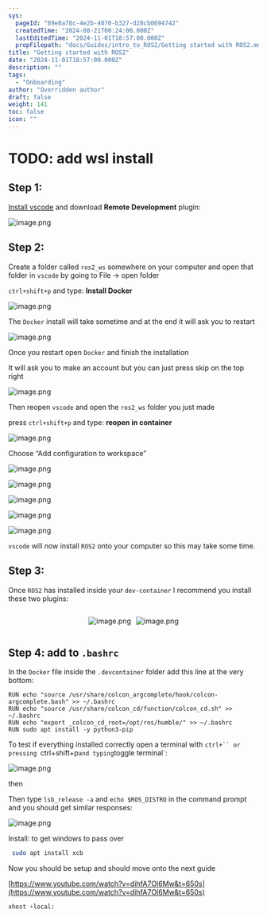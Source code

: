 ```yaml
---
sys:
  pageId: "89e0a78c-4e2b-4070-b327-d28cb0694742"
  createdTime: "2024-08-21T00:24:00.000Z"
  lastEditedTime: "2024-11-01T18:57:00.000Z"
  propFilepath: "docs/Guides/intro_to_ROS2/Getting started with ROS2.md"
title: "Getting started with ROS2"
date: "2024-11-01T18:57:00.000Z"
description: ""
tags:
  - "Onboarding"
author: "Overridden author"
draft: false
weight: 141
toc: false
icon: ""
---
```


# TODO: add wsl install

## Step 1:

[Install vscode](https://code.visualstudio.com/download) and download **Remote Development** plugin:

![image.png](https://prod-files-secure.s3.us-west-2.amazonaws.com/d518164a-d88e-44d1-a4ee-3adb3bd8bce0/efb52993-1881-4a40-b95e-6f020334f022/image.png?X-Amz-Algorithm=AWS4-HMAC-SHA256&X-Amz-Content-Sha256=UNSIGNED-PAYLOAD&X-Amz-Credential=ASIAZI2LB466SKYPDYMU%2F20250205%2Fus-west-2%2Fs3%2Faws4_request&X-Amz-Date=20250205T081046Z&X-Amz-Expires=3600&X-Amz-Security-Token=IQoJb3JpZ2luX2VjECgaCXVzLXdlc3QtMiJHMEUCIQC2MPDltsngLaKPFK1S51ek0X%2BBVIMLpS97Qv9KV34r5QIgRoAQmCO1HmP8obuRNqEbLeaGOxQDz7EHdz0jEDdXr5Eq%2FwMIQRAAGgw2Mzc0MjMxODM4MDUiDNskLEWeMTar41jUeSrcA8Vr4qqCJBCqedz0BZjGqrXdk6Zn626Bdrrk1PaU%2BBGhbYetK7v1E4mNVvP2LWWuM9vtV5i9O1RvMrDIWtosJ90uJ1ojgqpP5jKQVZptHKk6uUt4Q7JKV53vKX8SY8PdXon1JvvZKvHqjrq6d24P4xl4ao%2B5b8MLcZDDMdoIf%2Fm%2BJ%2Bfuvh4KThre1R6l8wyp4Tw8joE24YTwqPiBxpQUFIe7ijvtuJSHtg26QszfCOh18P2xrxIO1o1F2ndPSj6h5gIdgjIdJ8pk4HrjsLp7FFNkJ5OdM8Hzx%2Bpjt9XBdh1UeKzJEFxxygLwWYWLiEB1Biu%2Bp6yLfNuBrUCFx2gjoBTH1G3ewHofTMc8r1v6J13bOOoCYXwfp6dDrdkpGD7hbVVXqyhtLTESusCBELn549gTWFpRxaxnPsUz1d4JPtj%2B%2B4QBEO14HyMss%2FkBxXuyF9ntFLch4c%2ByNUZ74TwKpQOwUBui3dPChRVXtIzyuBkJCik%2FBEGOGD3RRPf4F085clTLpUZlNqZLWvqA0vg2H8u%2FHkzAn%2BjzsinjKhuYzGHad99v9r04%2BhjGK5CpfWmlGEUx2ODINNmYa89KC6Pbv%2FyXLS0gZw7732i0IlP58Aje8Yfza6zSuo7I6brAMNC0jL0GOqUBRQ76jIY2sE1DpmwUEuZ6XHtKtq0I7meXaNpRhvQF5OhVjdDKuO8EhIci%2BQ124mDdG8PFd9OgCgZ0g5t8h2dfAR8De2D%2FFXh%2BodtCPEmfOUYLihRtqfaVZPjZqtdcxfsuLXwQXDd48Fzb0g5Ey6N2%2BXJI4moJDKNAOww69vXj%2BEDDMa20wV1SwIjCvVhqe9SRAkSPGDtexx05%2BtI7ttP7LvE0%2Feg%2B&X-Amz-Signature=dbdd910a02edc95b603e872002925c2bc0fb4abdfe59fdade9b5c73f59e7e768&X-Amz-SignedHeaders=host&x-id=GetObject)

## Step 2:

Create a folder called `ros2_ws` somewhere on your computer and open that folder in `vscode` by going to File → open folder 

`ctrl+shift+p` and type: **Install Docker**

![image.png](https://prod-files-secure.s3.us-west-2.amazonaws.com/d518164a-d88e-44d1-a4ee-3adb3bd8bce0/2269dc0e-1cd5-47ff-bceb-c04ad9b2eab0/image.png?X-Amz-Algorithm=AWS4-HMAC-SHA256&X-Amz-Content-Sha256=UNSIGNED-PAYLOAD&X-Amz-Credential=ASIAZI2LB466SKYPDYMU%2F20250205%2Fus-west-2%2Fs3%2Faws4_request&X-Amz-Date=20250205T081046Z&X-Amz-Expires=3600&X-Amz-Security-Token=IQoJb3JpZ2luX2VjECgaCXVzLXdlc3QtMiJHMEUCIQC2MPDltsngLaKPFK1S51ek0X%2BBVIMLpS97Qv9KV34r5QIgRoAQmCO1HmP8obuRNqEbLeaGOxQDz7EHdz0jEDdXr5Eq%2FwMIQRAAGgw2Mzc0MjMxODM4MDUiDNskLEWeMTar41jUeSrcA8Vr4qqCJBCqedz0BZjGqrXdk6Zn626Bdrrk1PaU%2BBGhbYetK7v1E4mNVvP2LWWuM9vtV5i9O1RvMrDIWtosJ90uJ1ojgqpP5jKQVZptHKk6uUt4Q7JKV53vKX8SY8PdXon1JvvZKvHqjrq6d24P4xl4ao%2B5b8MLcZDDMdoIf%2Fm%2BJ%2Bfuvh4KThre1R6l8wyp4Tw8joE24YTwqPiBxpQUFIe7ijvtuJSHtg26QszfCOh18P2xrxIO1o1F2ndPSj6h5gIdgjIdJ8pk4HrjsLp7FFNkJ5OdM8Hzx%2Bpjt9XBdh1UeKzJEFxxygLwWYWLiEB1Biu%2Bp6yLfNuBrUCFx2gjoBTH1G3ewHofTMc8r1v6J13bOOoCYXwfp6dDrdkpGD7hbVVXqyhtLTESusCBELn549gTWFpRxaxnPsUz1d4JPtj%2B%2B4QBEO14HyMss%2FkBxXuyF9ntFLch4c%2ByNUZ74TwKpQOwUBui3dPChRVXtIzyuBkJCik%2FBEGOGD3RRPf4F085clTLpUZlNqZLWvqA0vg2H8u%2FHkzAn%2BjzsinjKhuYzGHad99v9r04%2BhjGK5CpfWmlGEUx2ODINNmYa89KC6Pbv%2FyXLS0gZw7732i0IlP58Aje8Yfza6zSuo7I6brAMNC0jL0GOqUBRQ76jIY2sE1DpmwUEuZ6XHtKtq0I7meXaNpRhvQF5OhVjdDKuO8EhIci%2BQ124mDdG8PFd9OgCgZ0g5t8h2dfAR8De2D%2FFXh%2BodtCPEmfOUYLihRtqfaVZPjZqtdcxfsuLXwQXDd48Fzb0g5Ey6N2%2BXJI4moJDKNAOww69vXj%2BEDDMa20wV1SwIjCvVhqe9SRAkSPGDtexx05%2BtI7ttP7LvE0%2Feg%2B&X-Amz-Signature=2278ca37ef2fca1393d171aec688c2606e943e966e76dbc241f3bf93d4f267cd&X-Amz-SignedHeaders=host&x-id=GetObject)

The `Docker` install will take sometime and at the end it will ask you to restart

![image.png](https://prod-files-secure.s3.us-west-2.amazonaws.com/d518164a-d88e-44d1-a4ee-3adb3bd8bce0/ed233f78-be33-4b1f-b89c-9c346c0e961e/image.png?X-Amz-Algorithm=AWS4-HMAC-SHA256&X-Amz-Content-Sha256=UNSIGNED-PAYLOAD&X-Amz-Credential=ASIAZI2LB466SKYPDYMU%2F20250205%2Fus-west-2%2Fs3%2Faws4_request&X-Amz-Date=20250205T081046Z&X-Amz-Expires=3600&X-Amz-Security-Token=IQoJb3JpZ2luX2VjECgaCXVzLXdlc3QtMiJHMEUCIQC2MPDltsngLaKPFK1S51ek0X%2BBVIMLpS97Qv9KV34r5QIgRoAQmCO1HmP8obuRNqEbLeaGOxQDz7EHdz0jEDdXr5Eq%2FwMIQRAAGgw2Mzc0MjMxODM4MDUiDNskLEWeMTar41jUeSrcA8Vr4qqCJBCqedz0BZjGqrXdk6Zn626Bdrrk1PaU%2BBGhbYetK7v1E4mNVvP2LWWuM9vtV5i9O1RvMrDIWtosJ90uJ1ojgqpP5jKQVZptHKk6uUt4Q7JKV53vKX8SY8PdXon1JvvZKvHqjrq6d24P4xl4ao%2B5b8MLcZDDMdoIf%2Fm%2BJ%2Bfuvh4KThre1R6l8wyp4Tw8joE24YTwqPiBxpQUFIe7ijvtuJSHtg26QszfCOh18P2xrxIO1o1F2ndPSj6h5gIdgjIdJ8pk4HrjsLp7FFNkJ5OdM8Hzx%2Bpjt9XBdh1UeKzJEFxxygLwWYWLiEB1Biu%2Bp6yLfNuBrUCFx2gjoBTH1G3ewHofTMc8r1v6J13bOOoCYXwfp6dDrdkpGD7hbVVXqyhtLTESusCBELn549gTWFpRxaxnPsUz1d4JPtj%2B%2B4QBEO14HyMss%2FkBxXuyF9ntFLch4c%2ByNUZ74TwKpQOwUBui3dPChRVXtIzyuBkJCik%2FBEGOGD3RRPf4F085clTLpUZlNqZLWvqA0vg2H8u%2FHkzAn%2BjzsinjKhuYzGHad99v9r04%2BhjGK5CpfWmlGEUx2ODINNmYa89KC6Pbv%2FyXLS0gZw7732i0IlP58Aje8Yfza6zSuo7I6brAMNC0jL0GOqUBRQ76jIY2sE1DpmwUEuZ6XHtKtq0I7meXaNpRhvQF5OhVjdDKuO8EhIci%2BQ124mDdG8PFd9OgCgZ0g5t8h2dfAR8De2D%2FFXh%2BodtCPEmfOUYLihRtqfaVZPjZqtdcxfsuLXwQXDd48Fzb0g5Ey6N2%2BXJI4moJDKNAOww69vXj%2BEDDMa20wV1SwIjCvVhqe9SRAkSPGDtexx05%2BtI7ttP7LvE0%2Feg%2B&X-Amz-Signature=cb3077dbfee06a51e0b44f641a563d8df8708ff80167f548c038b1662d2d0783&X-Amz-SignedHeaders=host&x-id=GetObject)

Once you restart open `Docker` and finish the installation

It will ask you to make an account but you can just press skip on the top right

![image.png](https://prod-files-secure.s3.us-west-2.amazonaws.com/d518164a-d88e-44d1-a4ee-3adb3bd8bce0/21010ad9-1659-4fd9-9f59-9932a09b2a3d/image.png?X-Amz-Algorithm=AWS4-HMAC-SHA256&X-Amz-Content-Sha256=UNSIGNED-PAYLOAD&X-Amz-Credential=ASIAZI2LB466SKYPDYMU%2F20250205%2Fus-west-2%2Fs3%2Faws4_request&X-Amz-Date=20250205T081046Z&X-Amz-Expires=3600&X-Amz-Security-Token=IQoJb3JpZ2luX2VjECgaCXVzLXdlc3QtMiJHMEUCIQC2MPDltsngLaKPFK1S51ek0X%2BBVIMLpS97Qv9KV34r5QIgRoAQmCO1HmP8obuRNqEbLeaGOxQDz7EHdz0jEDdXr5Eq%2FwMIQRAAGgw2Mzc0MjMxODM4MDUiDNskLEWeMTar41jUeSrcA8Vr4qqCJBCqedz0BZjGqrXdk6Zn626Bdrrk1PaU%2BBGhbYetK7v1E4mNVvP2LWWuM9vtV5i9O1RvMrDIWtosJ90uJ1ojgqpP5jKQVZptHKk6uUt4Q7JKV53vKX8SY8PdXon1JvvZKvHqjrq6d24P4xl4ao%2B5b8MLcZDDMdoIf%2Fm%2BJ%2Bfuvh4KThre1R6l8wyp4Tw8joE24YTwqPiBxpQUFIe7ijvtuJSHtg26QszfCOh18P2xrxIO1o1F2ndPSj6h5gIdgjIdJ8pk4HrjsLp7FFNkJ5OdM8Hzx%2Bpjt9XBdh1UeKzJEFxxygLwWYWLiEB1Biu%2Bp6yLfNuBrUCFx2gjoBTH1G3ewHofTMc8r1v6J13bOOoCYXwfp6dDrdkpGD7hbVVXqyhtLTESusCBELn549gTWFpRxaxnPsUz1d4JPtj%2B%2B4QBEO14HyMss%2FkBxXuyF9ntFLch4c%2ByNUZ74TwKpQOwUBui3dPChRVXtIzyuBkJCik%2FBEGOGD3RRPf4F085clTLpUZlNqZLWvqA0vg2H8u%2FHkzAn%2BjzsinjKhuYzGHad99v9r04%2BhjGK5CpfWmlGEUx2ODINNmYa89KC6Pbv%2FyXLS0gZw7732i0IlP58Aje8Yfza6zSuo7I6brAMNC0jL0GOqUBRQ76jIY2sE1DpmwUEuZ6XHtKtq0I7meXaNpRhvQF5OhVjdDKuO8EhIci%2BQ124mDdG8PFd9OgCgZ0g5t8h2dfAR8De2D%2FFXh%2BodtCPEmfOUYLihRtqfaVZPjZqtdcxfsuLXwQXDd48Fzb0g5Ey6N2%2BXJI4moJDKNAOww69vXj%2BEDDMa20wV1SwIjCvVhqe9SRAkSPGDtexx05%2BtI7ttP7LvE0%2Feg%2B&X-Amz-Signature=8a8f22d1e5413940ff31bcbbd4754957fa72b7df5690fd4a8c3e59bd5f088417&X-Amz-SignedHeaders=host&x-id=GetObject)

Then reopen `vscode` and open the `ros2_ws` folder you just made

press `ctrl+shift+p` and type: **reopen in container**

![image.png](https://prod-files-secure.s3.us-west-2.amazonaws.com/d518164a-d88e-44d1-a4ee-3adb3bd8bce0/4e93b8c2-41ad-488c-8095-c74205196118/image.png?X-Amz-Algorithm=AWS4-HMAC-SHA256&X-Amz-Content-Sha256=UNSIGNED-PAYLOAD&X-Amz-Credential=ASIAZI2LB466SKYPDYMU%2F20250205%2Fus-west-2%2Fs3%2Faws4_request&X-Amz-Date=20250205T081046Z&X-Amz-Expires=3600&X-Amz-Security-Token=IQoJb3JpZ2luX2VjECgaCXVzLXdlc3QtMiJHMEUCIQC2MPDltsngLaKPFK1S51ek0X%2BBVIMLpS97Qv9KV34r5QIgRoAQmCO1HmP8obuRNqEbLeaGOxQDz7EHdz0jEDdXr5Eq%2FwMIQRAAGgw2Mzc0MjMxODM4MDUiDNskLEWeMTar41jUeSrcA8Vr4qqCJBCqedz0BZjGqrXdk6Zn626Bdrrk1PaU%2BBGhbYetK7v1E4mNVvP2LWWuM9vtV5i9O1RvMrDIWtosJ90uJ1ojgqpP5jKQVZptHKk6uUt4Q7JKV53vKX8SY8PdXon1JvvZKvHqjrq6d24P4xl4ao%2B5b8MLcZDDMdoIf%2Fm%2BJ%2Bfuvh4KThre1R6l8wyp4Tw8joE24YTwqPiBxpQUFIe7ijvtuJSHtg26QszfCOh18P2xrxIO1o1F2ndPSj6h5gIdgjIdJ8pk4HrjsLp7FFNkJ5OdM8Hzx%2Bpjt9XBdh1UeKzJEFxxygLwWYWLiEB1Biu%2Bp6yLfNuBrUCFx2gjoBTH1G3ewHofTMc8r1v6J13bOOoCYXwfp6dDrdkpGD7hbVVXqyhtLTESusCBELn549gTWFpRxaxnPsUz1d4JPtj%2B%2B4QBEO14HyMss%2FkBxXuyF9ntFLch4c%2ByNUZ74TwKpQOwUBui3dPChRVXtIzyuBkJCik%2FBEGOGD3RRPf4F085clTLpUZlNqZLWvqA0vg2H8u%2FHkzAn%2BjzsinjKhuYzGHad99v9r04%2BhjGK5CpfWmlGEUx2ODINNmYa89KC6Pbv%2FyXLS0gZw7732i0IlP58Aje8Yfza6zSuo7I6brAMNC0jL0GOqUBRQ76jIY2sE1DpmwUEuZ6XHtKtq0I7meXaNpRhvQF5OhVjdDKuO8EhIci%2BQ124mDdG8PFd9OgCgZ0g5t8h2dfAR8De2D%2FFXh%2BodtCPEmfOUYLihRtqfaVZPjZqtdcxfsuLXwQXDd48Fzb0g5Ey6N2%2BXJI4moJDKNAOww69vXj%2BEDDMa20wV1SwIjCvVhqe9SRAkSPGDtexx05%2BtI7ttP7LvE0%2Feg%2B&X-Amz-Signature=7be9b40a2594a03e91acc9535d738f2ae25f3e06c6737364e2ed1078af57c4c4&X-Amz-SignedHeaders=host&x-id=GetObject)

Choose “Add configuration to workspace”

![image.png](https://prod-files-secure.s3.us-west-2.amazonaws.com/d518164a-d88e-44d1-a4ee-3adb3bd8bce0/9560b282-5060-4989-ba37-97e7b2c22476/image.png?X-Amz-Algorithm=AWS4-HMAC-SHA256&X-Amz-Content-Sha256=UNSIGNED-PAYLOAD&X-Amz-Credential=ASIAZI2LB466SKYPDYMU%2F20250205%2Fus-west-2%2Fs3%2Faws4_request&X-Amz-Date=20250205T081046Z&X-Amz-Expires=3600&X-Amz-Security-Token=IQoJb3JpZ2luX2VjECgaCXVzLXdlc3QtMiJHMEUCIQC2MPDltsngLaKPFK1S51ek0X%2BBVIMLpS97Qv9KV34r5QIgRoAQmCO1HmP8obuRNqEbLeaGOxQDz7EHdz0jEDdXr5Eq%2FwMIQRAAGgw2Mzc0MjMxODM4MDUiDNskLEWeMTar41jUeSrcA8Vr4qqCJBCqedz0BZjGqrXdk6Zn626Bdrrk1PaU%2BBGhbYetK7v1E4mNVvP2LWWuM9vtV5i9O1RvMrDIWtosJ90uJ1ojgqpP5jKQVZptHKk6uUt4Q7JKV53vKX8SY8PdXon1JvvZKvHqjrq6d24P4xl4ao%2B5b8MLcZDDMdoIf%2Fm%2BJ%2Bfuvh4KThre1R6l8wyp4Tw8joE24YTwqPiBxpQUFIe7ijvtuJSHtg26QszfCOh18P2xrxIO1o1F2ndPSj6h5gIdgjIdJ8pk4HrjsLp7FFNkJ5OdM8Hzx%2Bpjt9XBdh1UeKzJEFxxygLwWYWLiEB1Biu%2Bp6yLfNuBrUCFx2gjoBTH1G3ewHofTMc8r1v6J13bOOoCYXwfp6dDrdkpGD7hbVVXqyhtLTESusCBELn549gTWFpRxaxnPsUz1d4JPtj%2B%2B4QBEO14HyMss%2FkBxXuyF9ntFLch4c%2ByNUZ74TwKpQOwUBui3dPChRVXtIzyuBkJCik%2FBEGOGD3RRPf4F085clTLpUZlNqZLWvqA0vg2H8u%2FHkzAn%2BjzsinjKhuYzGHad99v9r04%2BhjGK5CpfWmlGEUx2ODINNmYa89KC6Pbv%2FyXLS0gZw7732i0IlP58Aje8Yfza6zSuo7I6brAMNC0jL0GOqUBRQ76jIY2sE1DpmwUEuZ6XHtKtq0I7meXaNpRhvQF5OhVjdDKuO8EhIci%2BQ124mDdG8PFd9OgCgZ0g5t8h2dfAR8De2D%2FFXh%2BodtCPEmfOUYLihRtqfaVZPjZqtdcxfsuLXwQXDd48Fzb0g5Ey6N2%2BXJI4moJDKNAOww69vXj%2BEDDMa20wV1SwIjCvVhqe9SRAkSPGDtexx05%2BtI7ttP7LvE0%2Feg%2B&X-Amz-Signature=3706263f26c00004b0d24af1fa9a4cb60fdb0775b0d1c0194b50b597b1e158cd&X-Amz-SignedHeaders=host&x-id=GetObject)

![image.png](https://prod-files-secure.s3.us-west-2.amazonaws.com/d518164a-d88e-44d1-a4ee-3adb3bd8bce0/2ee63f81-886b-48e8-a553-dc6e5eac99e4/image.png?X-Amz-Algorithm=AWS4-HMAC-SHA256&X-Amz-Content-Sha256=UNSIGNED-PAYLOAD&X-Amz-Credential=ASIAZI2LB466SKYPDYMU%2F20250205%2Fus-west-2%2Fs3%2Faws4_request&X-Amz-Date=20250205T081046Z&X-Amz-Expires=3600&X-Amz-Security-Token=IQoJb3JpZ2luX2VjECgaCXVzLXdlc3QtMiJHMEUCIQC2MPDltsngLaKPFK1S51ek0X%2BBVIMLpS97Qv9KV34r5QIgRoAQmCO1HmP8obuRNqEbLeaGOxQDz7EHdz0jEDdXr5Eq%2FwMIQRAAGgw2Mzc0MjMxODM4MDUiDNskLEWeMTar41jUeSrcA8Vr4qqCJBCqedz0BZjGqrXdk6Zn626Bdrrk1PaU%2BBGhbYetK7v1E4mNVvP2LWWuM9vtV5i9O1RvMrDIWtosJ90uJ1ojgqpP5jKQVZptHKk6uUt4Q7JKV53vKX8SY8PdXon1JvvZKvHqjrq6d24P4xl4ao%2B5b8MLcZDDMdoIf%2Fm%2BJ%2Bfuvh4KThre1R6l8wyp4Tw8joE24YTwqPiBxpQUFIe7ijvtuJSHtg26QszfCOh18P2xrxIO1o1F2ndPSj6h5gIdgjIdJ8pk4HrjsLp7FFNkJ5OdM8Hzx%2Bpjt9XBdh1UeKzJEFxxygLwWYWLiEB1Biu%2Bp6yLfNuBrUCFx2gjoBTH1G3ewHofTMc8r1v6J13bOOoCYXwfp6dDrdkpGD7hbVVXqyhtLTESusCBELn549gTWFpRxaxnPsUz1d4JPtj%2B%2B4QBEO14HyMss%2FkBxXuyF9ntFLch4c%2ByNUZ74TwKpQOwUBui3dPChRVXtIzyuBkJCik%2FBEGOGD3RRPf4F085clTLpUZlNqZLWvqA0vg2H8u%2FHkzAn%2BjzsinjKhuYzGHad99v9r04%2BhjGK5CpfWmlGEUx2ODINNmYa89KC6Pbv%2FyXLS0gZw7732i0IlP58Aje8Yfza6zSuo7I6brAMNC0jL0GOqUBRQ76jIY2sE1DpmwUEuZ6XHtKtq0I7meXaNpRhvQF5OhVjdDKuO8EhIci%2BQ124mDdG8PFd9OgCgZ0g5t8h2dfAR8De2D%2FFXh%2BodtCPEmfOUYLihRtqfaVZPjZqtdcxfsuLXwQXDd48Fzb0g5Ey6N2%2BXJI4moJDKNAOww69vXj%2BEDDMa20wV1SwIjCvVhqe9SRAkSPGDtexx05%2BtI7ttP7LvE0%2Feg%2B&X-Amz-Signature=ea0303cc7516f3f5c104b67a35c0dc110d756882d5217431284950e58d3da5e5&X-Amz-SignedHeaders=host&x-id=GetObject)

![image.png](https://prod-files-secure.s3.us-west-2.amazonaws.com/d518164a-d88e-44d1-a4ee-3adb3bd8bce0/ae1580b2-b048-407e-aed9-b584224a7a04/image.png?X-Amz-Algorithm=AWS4-HMAC-SHA256&X-Amz-Content-Sha256=UNSIGNED-PAYLOAD&X-Amz-Credential=ASIAZI2LB466SKYPDYMU%2F20250205%2Fus-west-2%2Fs3%2Faws4_request&X-Amz-Date=20250205T081046Z&X-Amz-Expires=3600&X-Amz-Security-Token=IQoJb3JpZ2luX2VjECgaCXVzLXdlc3QtMiJHMEUCIQC2MPDltsngLaKPFK1S51ek0X%2BBVIMLpS97Qv9KV34r5QIgRoAQmCO1HmP8obuRNqEbLeaGOxQDz7EHdz0jEDdXr5Eq%2FwMIQRAAGgw2Mzc0MjMxODM4MDUiDNskLEWeMTar41jUeSrcA8Vr4qqCJBCqedz0BZjGqrXdk6Zn626Bdrrk1PaU%2BBGhbYetK7v1E4mNVvP2LWWuM9vtV5i9O1RvMrDIWtosJ90uJ1ojgqpP5jKQVZptHKk6uUt4Q7JKV53vKX8SY8PdXon1JvvZKvHqjrq6d24P4xl4ao%2B5b8MLcZDDMdoIf%2Fm%2BJ%2Bfuvh4KThre1R6l8wyp4Tw8joE24YTwqPiBxpQUFIe7ijvtuJSHtg26QszfCOh18P2xrxIO1o1F2ndPSj6h5gIdgjIdJ8pk4HrjsLp7FFNkJ5OdM8Hzx%2Bpjt9XBdh1UeKzJEFxxygLwWYWLiEB1Biu%2Bp6yLfNuBrUCFx2gjoBTH1G3ewHofTMc8r1v6J13bOOoCYXwfp6dDrdkpGD7hbVVXqyhtLTESusCBELn549gTWFpRxaxnPsUz1d4JPtj%2B%2B4QBEO14HyMss%2FkBxXuyF9ntFLch4c%2ByNUZ74TwKpQOwUBui3dPChRVXtIzyuBkJCik%2FBEGOGD3RRPf4F085clTLpUZlNqZLWvqA0vg2H8u%2FHkzAn%2BjzsinjKhuYzGHad99v9r04%2BhjGK5CpfWmlGEUx2ODINNmYa89KC6Pbv%2FyXLS0gZw7732i0IlP58Aje8Yfza6zSuo7I6brAMNC0jL0GOqUBRQ76jIY2sE1DpmwUEuZ6XHtKtq0I7meXaNpRhvQF5OhVjdDKuO8EhIci%2BQ124mDdG8PFd9OgCgZ0g5t8h2dfAR8De2D%2FFXh%2BodtCPEmfOUYLihRtqfaVZPjZqtdcxfsuLXwQXDd48Fzb0g5Ey6N2%2BXJI4moJDKNAOww69vXj%2BEDDMa20wV1SwIjCvVhqe9SRAkSPGDtexx05%2BtI7ttP7LvE0%2Feg%2B&X-Amz-Signature=812b09b55af752735317f40549b7b91fef5bececc3713c4189df25a000d27816&X-Amz-SignedHeaders=host&x-id=GetObject)

![image.png](https://prod-files-secure.s3.us-west-2.amazonaws.com/d518164a-d88e-44d1-a4ee-3adb3bd8bce0/53255b28-f75e-430f-b9e3-c0ac8577e42b/image.png?X-Amz-Algorithm=AWS4-HMAC-SHA256&X-Amz-Content-Sha256=UNSIGNED-PAYLOAD&X-Amz-Credential=ASIAZI2LB466SKYPDYMU%2F20250205%2Fus-west-2%2Fs3%2Faws4_request&X-Amz-Date=20250205T081046Z&X-Amz-Expires=3600&X-Amz-Security-Token=IQoJb3JpZ2luX2VjECgaCXVzLXdlc3QtMiJHMEUCIQC2MPDltsngLaKPFK1S51ek0X%2BBVIMLpS97Qv9KV34r5QIgRoAQmCO1HmP8obuRNqEbLeaGOxQDz7EHdz0jEDdXr5Eq%2FwMIQRAAGgw2Mzc0MjMxODM4MDUiDNskLEWeMTar41jUeSrcA8Vr4qqCJBCqedz0BZjGqrXdk6Zn626Bdrrk1PaU%2BBGhbYetK7v1E4mNVvP2LWWuM9vtV5i9O1RvMrDIWtosJ90uJ1ojgqpP5jKQVZptHKk6uUt4Q7JKV53vKX8SY8PdXon1JvvZKvHqjrq6d24P4xl4ao%2B5b8MLcZDDMdoIf%2Fm%2BJ%2Bfuvh4KThre1R6l8wyp4Tw8joE24YTwqPiBxpQUFIe7ijvtuJSHtg26QszfCOh18P2xrxIO1o1F2ndPSj6h5gIdgjIdJ8pk4HrjsLp7FFNkJ5OdM8Hzx%2Bpjt9XBdh1UeKzJEFxxygLwWYWLiEB1Biu%2Bp6yLfNuBrUCFx2gjoBTH1G3ewHofTMc8r1v6J13bOOoCYXwfp6dDrdkpGD7hbVVXqyhtLTESusCBELn549gTWFpRxaxnPsUz1d4JPtj%2B%2B4QBEO14HyMss%2FkBxXuyF9ntFLch4c%2ByNUZ74TwKpQOwUBui3dPChRVXtIzyuBkJCik%2FBEGOGD3RRPf4F085clTLpUZlNqZLWvqA0vg2H8u%2FHkzAn%2BjzsinjKhuYzGHad99v9r04%2BhjGK5CpfWmlGEUx2ODINNmYa89KC6Pbv%2FyXLS0gZw7732i0IlP58Aje8Yfza6zSuo7I6brAMNC0jL0GOqUBRQ76jIY2sE1DpmwUEuZ6XHtKtq0I7meXaNpRhvQF5OhVjdDKuO8EhIci%2BQ124mDdG8PFd9OgCgZ0g5t8h2dfAR8De2D%2FFXh%2BodtCPEmfOUYLihRtqfaVZPjZqtdcxfsuLXwQXDd48Fzb0g5Ey6N2%2BXJI4moJDKNAOww69vXj%2BEDDMa20wV1SwIjCvVhqe9SRAkSPGDtexx05%2BtI7ttP7LvE0%2Feg%2B&X-Amz-Signature=76aa7ea9999543eecdb69583aa9d540b5e0379319e28dcd7b7c1311e315c2cb3&X-Amz-SignedHeaders=host&x-id=GetObject)

![image.png](https://prod-files-secure.s3.us-west-2.amazonaws.com/d518164a-d88e-44d1-a4ee-3adb3bd8bce0/7c562767-5af9-4ffb-97d1-327bcdf4ee00/image.png?X-Amz-Algorithm=AWS4-HMAC-SHA256&X-Amz-Content-Sha256=UNSIGNED-PAYLOAD&X-Amz-Credential=ASIAZI2LB466SKYPDYMU%2F20250205%2Fus-west-2%2Fs3%2Faws4_request&X-Amz-Date=20250205T081046Z&X-Amz-Expires=3600&X-Amz-Security-Token=IQoJb3JpZ2luX2VjECgaCXVzLXdlc3QtMiJHMEUCIQC2MPDltsngLaKPFK1S51ek0X%2BBVIMLpS97Qv9KV34r5QIgRoAQmCO1HmP8obuRNqEbLeaGOxQDz7EHdz0jEDdXr5Eq%2FwMIQRAAGgw2Mzc0MjMxODM4MDUiDNskLEWeMTar41jUeSrcA8Vr4qqCJBCqedz0BZjGqrXdk6Zn626Bdrrk1PaU%2BBGhbYetK7v1E4mNVvP2LWWuM9vtV5i9O1RvMrDIWtosJ90uJ1ojgqpP5jKQVZptHKk6uUt4Q7JKV53vKX8SY8PdXon1JvvZKvHqjrq6d24P4xl4ao%2B5b8MLcZDDMdoIf%2Fm%2BJ%2Bfuvh4KThre1R6l8wyp4Tw8joE24YTwqPiBxpQUFIe7ijvtuJSHtg26QszfCOh18P2xrxIO1o1F2ndPSj6h5gIdgjIdJ8pk4HrjsLp7FFNkJ5OdM8Hzx%2Bpjt9XBdh1UeKzJEFxxygLwWYWLiEB1Biu%2Bp6yLfNuBrUCFx2gjoBTH1G3ewHofTMc8r1v6J13bOOoCYXwfp6dDrdkpGD7hbVVXqyhtLTESusCBELn549gTWFpRxaxnPsUz1d4JPtj%2B%2B4QBEO14HyMss%2FkBxXuyF9ntFLch4c%2ByNUZ74TwKpQOwUBui3dPChRVXtIzyuBkJCik%2FBEGOGD3RRPf4F085clTLpUZlNqZLWvqA0vg2H8u%2FHkzAn%2BjzsinjKhuYzGHad99v9r04%2BhjGK5CpfWmlGEUx2ODINNmYa89KC6Pbv%2FyXLS0gZw7732i0IlP58Aje8Yfza6zSuo7I6brAMNC0jL0GOqUBRQ76jIY2sE1DpmwUEuZ6XHtKtq0I7meXaNpRhvQF5OhVjdDKuO8EhIci%2BQ124mDdG8PFd9OgCgZ0g5t8h2dfAR8De2D%2FFXh%2BodtCPEmfOUYLihRtqfaVZPjZqtdcxfsuLXwQXDd48Fzb0g5Ey6N2%2BXJI4moJDKNAOww69vXj%2BEDDMa20wV1SwIjCvVhqe9SRAkSPGDtexx05%2BtI7ttP7LvE0%2Feg%2B&X-Amz-Signature=fb73c3c89403f3816175c379b40da86acad5f07a66efc49fd72ff434ce93dd41&X-Amz-SignedHeaders=host&x-id=GetObject)

`vscode` will now install `ROS2` onto your computer so this may take some time.

## Step 3:

Once `ROS2` has installed inside your `dev-container` I recommend you install these two plugins:

<div style="display: flex;flex-direction: row; column-gap:10px; max-width: 630px;justify-content: center;">
<div>

![image.png](https://prod-files-secure.s3.us-west-2.amazonaws.com/d518164a-d88e-44d1-a4ee-3adb3bd8bce0/3fc3d550-5a54-4ba1-ba6b-faa01cdb7369/image.png?X-Amz-Algorithm=AWS4-HMAC-SHA256&X-Amz-Content-Sha256=UNSIGNED-PAYLOAD&X-Amz-Credential=ASIAZI2LB4663TBMLKW3%2F20250205%2Fus-west-2%2Fs3%2Faws4_request&X-Amz-Date=20250205T081053Z&X-Amz-Expires=3600&X-Amz-Security-Token=IQoJb3JpZ2luX2VjECgaCXVzLXdlc3QtMiJGMEQCID0QPM6yf1Tlbd2J3ntfmwH214XRBD8uV7eGLumuHDQjAiBt08ZGjBWMs5ogrznGxwQ%2B%2B1%2BOFfohnGdVtw2frGkHfSr%2FAwhBEAAaDDYzNzQyMzE4MzgwNSIMaKf9%2By5dlk%2F%2BOjMzKtwDLRIk0o39gbgiVDkgiJdmVHWwMlB2JDK2%2BRphXMEBrRmKJkzDWjQmuB%2FEfB8E0E01E8QRhxkQlGhMHSfE%2Fdj9itMNo1r1MTgDoU9rO4XI6%2FCQ2PH0UznwGfVzrvE4N6PGjXtYon5LTPyH80vStarGmiLLaAf0D4qXl0bM%2Bql74PgQ4OCpc3TKY30FbWJYAuE7V6M7e5cCiElOoDMouhQWOFpD2Ly9yPn71gTa4IyM2unmDNukS%2BBi6nF5Mx0D8YbjySQN2utOUNZnNkGs8lIE0FKCtpbxeNM1x4XIcyRfJSHYUGoPg8Con9Dr1drvsKP3lo6U47CZ42uZH6OU6yJqKCKT1kfwY2ITDX%2FHay6W7eR7NTY2sMcTidN%2BdBJKwasOsDNAeBSne71GxpYiUO6GOG3QpNBV%2Fjxrm5eoudoSdHBJ0j9QHtCHJL2OHzvOgC4EitlchWPx2WB8DOaX%2FVJ38VOpRw0aBvJqLFz0%2BOP30HjR%2FqKn6WgojZqyYIwmeNiecrk1ThbKvYgfhbn0Vu4r7UI6KkqUlVD3TUwCOTRjHdUYqAVsVJBSxQfeC2T5lc4tCebmrYVgevzO2%2FNhzDeb7UHrfyt0hEEBeL6l1CIZClDlOICiBtzUNRBxljAwgrWMvQY6pgHd%2BMmseZgAF%2B%2FyJKIbHh6FHCL66Q9M0rB3zIDKvAuXgnz2%2BkK2QSxM%2FNMLhBL2ztMPIQGGovMaRSZDIC0BSrfnKnoRSuS2TPgJJDqcwI%2Bd8wlINl5Sxf0Id2piKjBDK1MyVkeaYkV9%2BAwl0mrxzygEKOC13l%2BMz%2Fs0%2B3%2F8fGGbMuiPnn3RuGZwK%2FRkRnrjIWMT7qzET1QuQHLxLby7w4MvCOlfEaVJ&X-Amz-Signature=7014dad159af7f4a26fb2df8526d74da9a8ad8e0bf2929a25408bdf8c543c997&X-Amz-SignedHeaders=host&x-id=GetObject)

</div>
<div>

![image.png](https://prod-files-secure.s3.us-west-2.amazonaws.com/d518164a-d88e-44d1-a4ee-3adb3bd8bce0/d994cc66-13c2-4093-a5a3-f84cf4601a82/image.png?X-Amz-Algorithm=AWS4-HMAC-SHA256&X-Amz-Content-Sha256=UNSIGNED-PAYLOAD&X-Amz-Credential=ASIAZI2LB4666NIZXIEH%2F20250205%2Fus-west-2%2Fs3%2Faws4_request&X-Amz-Date=20250205T081055Z&X-Amz-Expires=3600&X-Amz-Security-Token=IQoJb3JpZ2luX2VjECgaCXVzLXdlc3QtMiJHMEUCIFceCznB3QO1xGFMnHocTUrcDG%2BS%2FC1y1Nah0iQFhWxMAiEA8C8I9HrbBUrrQWB3F0gRTjrQCOS%2Fq2QyJ71Dvs8%2BG%2Bwq%2FwMIQRAAGgw2Mzc0MjMxODM4MDUiDFI5ZHodH3k4jSz%2FtircA7j5lQ55nZkDZMxxhLUV%2Fj%2BSsidU9h7LLBhWcue3yJ%2BR2BzYkdk6p%2FWcPMEDUjbfmd8mVzSVrVtZ%2FarckSXlBnGQBHQ8R99gUFiGtl%2B%2FQPaSgplnqmZr2alvZww8qQC%2FrQFk0FtvjYb2NNwVrNRkuk44UvXQp03z8Jvw0iZE1oxnrn802qZB%2BedO6UP%2FV64rXU%2BXc72sE%2Fcy%2BGh2ujVHMYQeMbyhPXNkbA6w1kpfRL9k9fMqycOFxTy%2FN4Ew4T%2BNcePZf3phnMQIP3FdK4IPlowywKYeqdlNssmC5lMG5bF%2BDDoqaMLMT%2BYDuweCWffGdbu6J1RipxOX85RObiyzSXdGYjOycE3m6ckS1j5oFMMGr7k0s4KdeM%2B%2BagwgMIXMvP9GxXwuvcadjKN5OuNaoYiONMKw5Q3hMUVtl2TJijHJOxAYW6BbPoErj6LJW82c%2Bu7Flfj3D7ua%2F07smRdVeC%2BBLZ%2FGhnMr9YokyqQHjuEwv62K4yG19gPW0XmYaEMgMR8PX5BPDxLaPdRX5rdooO6yGpwaBCbnAuNX%2BEMtvdPFVPUchWy5Jq%2F5YmRHk7o%2FW32hZzOxIZI1LkPVjqFkVll%2FQmCzvsCZ30EggyN5y5uK357ZDbaL1GnNRpCZMO61jL0GOqUBCtFU5aQUVIgr3xGg3kQvIUJ0uTwB6rEyE%2Bxrst%2FnyNW2GDnTwrYyVvMj3BJomS%2Bcs2lDlOvJQmoQKd%2B61BNCnPjokyImEZzh7y9CcXmibCeqHIWSGCMlu6KA6xvEDLJi%2BDGunBM3AGDoyOYSQaDIEK4tFfu1l0yUK8Ihb%2FSpXJnzWzrv57zBnhA5NVKNxK6I6qV5eh5cSgG8yZ4j76rVbyQV2JlR&X-Amz-Signature=d12f6e7a64dfba165de13c00aef6a0b1fab74bfcc7a3c8a4995c47dfde4765b5&X-Amz-SignedHeaders=host&x-id=GetObject)

</div>
</div>

## Step 4: add to `.bashrc`

In the `Docker` file inside the `.devcontainer` folder add this line at the very bottom: 

```docker
RUN echo "source /usr/share/colcon_argcomplete/hook/colcon-argcomplete.bash" >> ~/.bashrc
RUN echo "source /usr/share/colcon_cd/function/colcon_cd.sh" >> ~/.bashrc
RUN echo "export _colcon_cd_root=/opt/ros/humble/" >> ~/.bashrc
RUN sudo apt install -y python3-pip 
```

To test if everything installed correctly open a terminal with `ctrl+`` or pressing `ctrl+shift+p` and typing `toggle terminal`:

![image.png](https://prod-files-secure.s3.us-west-2.amazonaws.com/d518164a-d88e-44d1-a4ee-3adb3bd8bce0/6a4943d8-b04e-4c02-9a58-775f3384d1a5/image.png?X-Amz-Algorithm=AWS4-HMAC-SHA256&X-Amz-Content-Sha256=UNSIGNED-PAYLOAD&X-Amz-Credential=ASIAZI2LB466SKYPDYMU%2F20250205%2Fus-west-2%2Fs3%2Faws4_request&X-Amz-Date=20250205T081046Z&X-Amz-Expires=3600&X-Amz-Security-Token=IQoJb3JpZ2luX2VjECgaCXVzLXdlc3QtMiJHMEUCIQC2MPDltsngLaKPFK1S51ek0X%2BBVIMLpS97Qv9KV34r5QIgRoAQmCO1HmP8obuRNqEbLeaGOxQDz7EHdz0jEDdXr5Eq%2FwMIQRAAGgw2Mzc0MjMxODM4MDUiDNskLEWeMTar41jUeSrcA8Vr4qqCJBCqedz0BZjGqrXdk6Zn626Bdrrk1PaU%2BBGhbYetK7v1E4mNVvP2LWWuM9vtV5i9O1RvMrDIWtosJ90uJ1ojgqpP5jKQVZptHKk6uUt4Q7JKV53vKX8SY8PdXon1JvvZKvHqjrq6d24P4xl4ao%2B5b8MLcZDDMdoIf%2Fm%2BJ%2Bfuvh4KThre1R6l8wyp4Tw8joE24YTwqPiBxpQUFIe7ijvtuJSHtg26QszfCOh18P2xrxIO1o1F2ndPSj6h5gIdgjIdJ8pk4HrjsLp7FFNkJ5OdM8Hzx%2Bpjt9XBdh1UeKzJEFxxygLwWYWLiEB1Biu%2Bp6yLfNuBrUCFx2gjoBTH1G3ewHofTMc8r1v6J13bOOoCYXwfp6dDrdkpGD7hbVVXqyhtLTESusCBELn549gTWFpRxaxnPsUz1d4JPtj%2B%2B4QBEO14HyMss%2FkBxXuyF9ntFLch4c%2ByNUZ74TwKpQOwUBui3dPChRVXtIzyuBkJCik%2FBEGOGD3RRPf4F085clTLpUZlNqZLWvqA0vg2H8u%2FHkzAn%2BjzsinjKhuYzGHad99v9r04%2BhjGK5CpfWmlGEUx2ODINNmYa89KC6Pbv%2FyXLS0gZw7732i0IlP58Aje8Yfza6zSuo7I6brAMNC0jL0GOqUBRQ76jIY2sE1DpmwUEuZ6XHtKtq0I7meXaNpRhvQF5OhVjdDKuO8EhIci%2BQ124mDdG8PFd9OgCgZ0g5t8h2dfAR8De2D%2FFXh%2BodtCPEmfOUYLihRtqfaVZPjZqtdcxfsuLXwQXDd48Fzb0g5Ey6N2%2BXJI4moJDKNAOww69vXj%2BEDDMa20wV1SwIjCvVhqe9SRAkSPGDtexx05%2BtI7ttP7LvE0%2Feg%2B&X-Amz-Signature=f663e41f0338d323c9abfaf11af5f6e72385594cb27a474691f26972d1473859&X-Amz-SignedHeaders=host&x-id=GetObject)

then 

Then type `lsb_release -a` and `echo $ROS_DISTRO` in the command prompt and you should get similar responses:

![image.png](https://prod-files-secure.s3.us-west-2.amazonaws.com/d518164a-d88e-44d1-a4ee-3adb3bd8bce0/3e635dec-a805-4e85-8b9e-d000e5b71a4e/image.png?X-Amz-Algorithm=AWS4-HMAC-SHA256&X-Amz-Content-Sha256=UNSIGNED-PAYLOAD&X-Amz-Credential=ASIAZI2LB466SKYPDYMU%2F20250205%2Fus-west-2%2Fs3%2Faws4_request&X-Amz-Date=20250205T081046Z&X-Amz-Expires=3600&X-Amz-Security-Token=IQoJb3JpZ2luX2VjECgaCXVzLXdlc3QtMiJHMEUCIQC2MPDltsngLaKPFK1S51ek0X%2BBVIMLpS97Qv9KV34r5QIgRoAQmCO1HmP8obuRNqEbLeaGOxQDz7EHdz0jEDdXr5Eq%2FwMIQRAAGgw2Mzc0MjMxODM4MDUiDNskLEWeMTar41jUeSrcA8Vr4qqCJBCqedz0BZjGqrXdk6Zn626Bdrrk1PaU%2BBGhbYetK7v1E4mNVvP2LWWuM9vtV5i9O1RvMrDIWtosJ90uJ1ojgqpP5jKQVZptHKk6uUt4Q7JKV53vKX8SY8PdXon1JvvZKvHqjrq6d24P4xl4ao%2B5b8MLcZDDMdoIf%2Fm%2BJ%2Bfuvh4KThre1R6l8wyp4Tw8joE24YTwqPiBxpQUFIe7ijvtuJSHtg26QszfCOh18P2xrxIO1o1F2ndPSj6h5gIdgjIdJ8pk4HrjsLp7FFNkJ5OdM8Hzx%2Bpjt9XBdh1UeKzJEFxxygLwWYWLiEB1Biu%2Bp6yLfNuBrUCFx2gjoBTH1G3ewHofTMc8r1v6J13bOOoCYXwfp6dDrdkpGD7hbVVXqyhtLTESusCBELn549gTWFpRxaxnPsUz1d4JPtj%2B%2B4QBEO14HyMss%2FkBxXuyF9ntFLch4c%2ByNUZ74TwKpQOwUBui3dPChRVXtIzyuBkJCik%2FBEGOGD3RRPf4F085clTLpUZlNqZLWvqA0vg2H8u%2FHkzAn%2BjzsinjKhuYzGHad99v9r04%2BhjGK5CpfWmlGEUx2ODINNmYa89KC6Pbv%2FyXLS0gZw7732i0IlP58Aje8Yfza6zSuo7I6brAMNC0jL0GOqUBRQ76jIY2sE1DpmwUEuZ6XHtKtq0I7meXaNpRhvQF5OhVjdDKuO8EhIci%2BQ124mDdG8PFd9OgCgZ0g5t8h2dfAR8De2D%2FFXh%2BodtCPEmfOUYLihRtqfaVZPjZqtdcxfsuLXwQXDd48Fzb0g5Ey6N2%2BXJI4moJDKNAOww69vXj%2BEDDMa20wV1SwIjCvVhqe9SRAkSPGDtexx05%2BtI7ttP7LvE0%2Feg%2B&X-Amz-Signature=1957c2666634940c214dc82a5f0c37baf38adc5d7ab60f27dd4697f943dfeff1&X-Amz-SignedHeaders=host&x-id=GetObject)

Install:  to get windows to pass over

```bash
 sudo apt install xcb
```

Now you should be setup and should move onto the next guide 

[https://www.youtube.com/watch?v=dihfA7Ol6Mw&t=650s](https://www.youtube.com/watch?v=dihfA7Ol6Mw&t=650s)

```python
xhost +local:
```

